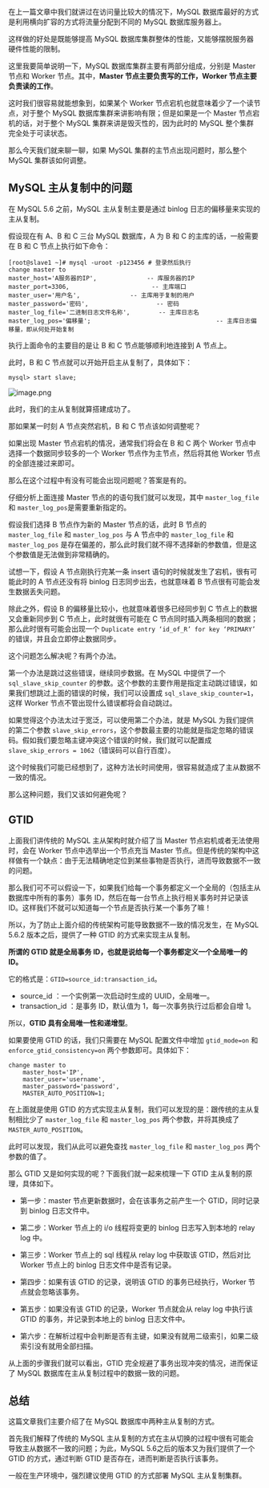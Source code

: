在上一篇文章中我们就讲过在访问量比较大的情况下，MySQL 数据库最好的方式是利用横向扩容的方式将流量分配到不同的 MySQL 数据库服务器上。

这样做的好处是既能够提高 MySQL 数据库集群整体的性能，又能够摆脱服务器硬件性能的限制。

这里我要简单说明一下，MySQL 数据库集群主要有两部分组成，分别是 Master 节点和 Worker 节点。其中，**Master 节点主要负责写的工作，Worker 节点主要负责读的工作**。

这时我们很容易就能想象到，如果某个 Worker 节点宕机也就意味着少了一个读节点，对于整个 MySQL 数据库集群来讲影响有限；但是如果是一个 Master 节点宕机的话，对于整个 MySQL 集群来讲是毁灭性的，因为此时的 MySQL 整个集群完全处于可读状态。

那么今天我们就来聊一聊，如果 MySQL 集群的主节点出现问题时，那么整个 MySQL 集群该如何调整。

MySQL 主从复制中的问题
--------------

在 MySQL 5.6 之前，MySQL 主从复制主要是通过 binlog 日志的偏移量来实现的主从复制。

假设现在有 A、B 和 C 三台 MySQL 数据库，A 为 B 和 C 的主库的话，一般需要在 B 和 C 节点上执行如下命令：

    [root@slave1 ~]# mysql -uroot -p123456 # 登录然后执行
    change master to
    master_host='A服务器的IP',  			-- 库服务器的IP
    master_port=3306,              			-- 主库端口
    master_user='用户名',    			-- 主库用于复制的用户
    master_password='密码', 		        	-- 密码
    master_log_file='二进制日志文件名称', 		-- 主库日志名
    master_log_pos='偏移量';			 						-- 主库日志偏移量，即从何处开始复制


执行上面命令的主要目的是让 B 和 C 节点能够顺利地连接到 A 节点上。

此时，B 和 C 节点就可以开始开启主从复制了，具体如下：

    mysql> start slave;


![image.png](https://p1-juejin.byteimg.com/tos-cn-i-k3u1fbpfcp/3510e126a2a249438c540a3df93b3fe7~tplv-k3u1fbpfcp-jj-mark:1600:0:0:0:q75.image#?w=1920&h=1136&s=930658&e=png&b=000000)

此时，我们的主从复制就算搭建成功了。

那如果某一时刻 A 节点突然宕机，B 和 C 节点该如何调整呢？

如果出现 Master 节点宕机的情况，通常我们将会在 B 和 C 两个 Worker 节点中选择一个数据同步较多的一个 Worker 节点作为主节点，然后将其他 Worker 节点的全部连接过来即可。

那么在这个过程中有没有可能会出现问题呢？答案是有的。

仔细分析上面连接 Master 节点的的语句我们就可以发现，其中 `master_log_file` 和 `master_log_pos`是需要重新指定的。

假设我们选择 B 节点作为新的 Master 节点的话，此时 B 节点的 `master_log_file` 和 `master_log_pos` 与 A 节点中的 `master_log_file` 和 `master_log_pos` 是存在偏差的，那么此时我们就不得不选择新的参数值，但是这个参数值是无法做到非常精确的。

试想一下，假设 A 节点刚执行完某一条 insert 语句的时候就发生了宕机，很有可能此时的 A 节点还没有将 binlog 日志同步出去，也就意味着 B 节点很有可能会发生数据丢失问题。

除此之外，假设 B 的偏移量比较小，也就意味着很多已经同步到 C 节点上的数据又会重新同步到 C 节点上，此时就很有可能在 C 节点同时插入两条相同的数据；那么此时很有可能会出现一个 `Duplicate entry ‘id_of_R’ for key ‘PRIMARY’` 的错误，并且会立即停止数据同步。

这个问题怎么解决呢？有两个办法。

第一个办法是跳过这些错误，继续同步数据。在 MySQL 中提供了一个 `sql_slave_skip_counter` 的参数。这个参数的主要作用是指定主动跳过错误，如果我们想跳过上面的错误的时候，我们可以设置成 `sql_slave_skip_counter=1`，这样 Worker 节点不管出现什么错误都将会自动跳过。

如果觉得这个办法太过于宽泛，可以使用第二个办法，就是 MySQL 为我们提供的第二个参数 `slave_skip_errors`，这个参数最主要的功能就是指定忽略的错误码。假如我们要忽略主键冲突这个错误的时候，我们就可以配置成 `slave_skip_errors = 1062`（错误码可以自行百度）。

这个时候我们可能已经想到了，这种方法长时间使用，很容易就造成了主从数据不一致的情况。

那么这种问题，我们又该如何避免呢？

GTID
----

上面我们讲传统的 MySQL 主从架构时就介绍了当 Master 节点宕机或者无法使用时，会在 Worker 节点中选举出一个节点充当 Master 节点。但是传统的架构中这样做有一个缺点：由于无法精确地定位到某些事物是否执行，进而导致数据不一致的问题。

那么我们可不可以假设一下，如果我们给每一个事务都定义一个全局的（包括主从数据库中所有的事务）事务 ID，然后在每一台节点上执行相关事务时并记录该 ID。这样我们不就可以知道每一个节点是否执行某一个事务了嘛！

所以，为了防止上面介绍的传统架构可能导致数据不一致的情况发生，在 MySQL 5.6.2 版本之后，提供了一种 GTID 的方式来实现主从复制。

**所谓的 GTID 就是全局事务 ID，也就是说给每一个事务都定义一个全局唯一的 ID。**

它的格式是：`GTID=source_id:transaction_id`。

*   source\_id ：一个实例第一次启动时生成的 UUID，全局唯一。
*   transaction\_id ：是事务 ID，默认值为 1，每一次事务执行过后都会自增 1。

所以，**GTID 具有全局唯一性和递增型**。

如果要使用 GTID 的话，我们只需要在 MySQL 配置文件中增加 `gtid_mode=on` 和 `enforce_gtid_consistency=on` 两个参数即可。具体如下：

    change master to 
        master_host='IP',
        master_user='username',
        master_password='password',
        MASTER_AUTO_POSITION=1;


在上面就是使用 GTID 的方式实现主从复制，我们可以发现的是：跟传统的主从复制相比少了 `master_log_file` 和 `master_log_pos` 两个参数，并将其换成了 `MASTER_AUTO_POSITION`。

此时可以发现，我们从此可以避免查找 `master_log_file` 和 `master_log_pos` 两个参数的值了。

那么 GTID 又是如何实现的呢？下面我们就一起来梳理一下 GTID 主从复制的原理，具体如下。

*   第一步：master 节点更新数据时，会在该事务之前产生一个 GTID，同时记录到 binlog 日志文件中。
    
*   第二步：Worker 节点上的 i/o 线程将变更的 binlog 日志写入到本地的 relay log 中。
    
*   第三步：Worker 节点上的 sql 线程从 relay log 中获取该 GTID，然后对比Worker 节点上的 binlog 日志文件中是否有记录。
    
*   第四步：如果有该 GTID 的记录，说明该 GTID 的事务已经执行，Worker 节点就会忽略该事务。
    
*   第五步：如果没有该 GTID 的记录，Worker 节点就会从 relay log 中执行该GTID 的事务，并记录到本地上的 binlog 日志文件中。
    
*   第六步：在解析过程中会判断是否有主键，如果没有就用二级索引，如果二级索引没有就用全部扫描。
    

从上面的步骤我们就可以看出，GTID 完全规避了事务出现冲突的情况，进而保证了 MySQL 数据库在主从复制过程中的数据一致的问题。

总结
--

这篇文章我们主要介绍了在 MySQL 数据库中两种主从复制的方式。

首先我们解释了传统的 MySQL 主从复制的方式在主从切换的过程中很有可能会导致主从数据不一致的问题；为此，MySQL 5.6之后的版本又为我们提供了一个 GTID 的方式，通过判断 GTID 是否存在，进而判断是否执行该事务。

一般在生产环境中，强烈建议使用 GTID 的方式部署 MySQL 主从复制集群。

